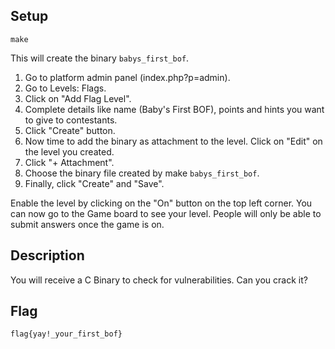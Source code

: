 Setup
------------

```
make
```

This will create the binary `babys_first_bof`.   
   
1. Go to platform admin panel (index.php?p=admin).  
2. Go to Levels: Flags.  
3. Click on "Add Flag Level".  
4. Complete details like name (Baby's First BOF), points and hints you want to give to contestants.  
5. Click "Create" button.  
6. Now time to add the binary as attachment to the level. Click on "Edit" on the level you created.  
7. Click "+ Attachment".  
8. Choose the binary file created by make `babys_first_bof`.  
9. Finally, click "Create" and "Save".  

Enable the level by clicking on the "On" button on the top left corner.
You can now go to the Game board to see your level.
People will only be able to submit answers once the
game is on.

Description
------------

You will receive a C Binary to check for vulnerabilities. Can you crack it?

Flag
------------

`flag{yay!_your_first_bof}`
